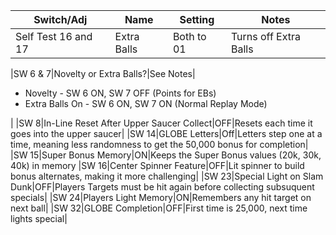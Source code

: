 |Switch/Adj|Name|Setting|Notes|
|-|-|-|-|
|Self Test 16 and 17|Extra Balls|Both to 01|Turns off Extra Balls|

|SW 6 & 7|Novelty or Extra Balls?|See Notes|<ul><li>Novelty - SW 6 ON, SW 7 OFF (Points for EBs)</li><li>Extra Balls On - SW 6 ON, SW 7 ON (Normal Replay Mode)</li></ul>| 
|SW 8|In-Line Reset After Upper Saucer Collect|OFF|Resets each time it goes into the upper saucer|
|SW 14|GLOBE Letters|Off|Letters step one at a time, meaning less randomness to get the 50,000 bonus for completion|
|SW 15|Super Bonus Memory|ON|Keeps the Super Bonus values (20k, 30k, 40k) in memory
|SW 16|Center Spinner Feature|OFF|Lit spinner to build bonus alternates, making it more challenging|
|SW 23|Special Light on Slam Dunk|OFF|Players Targets must be hit again before collecting subsuquent specials|
|SW 24|Players Light Memory|ON|Remembers any hit target on next ball|
|SW 32|GLOBE Completion|OFF|First time is 25,000, next time lights special|